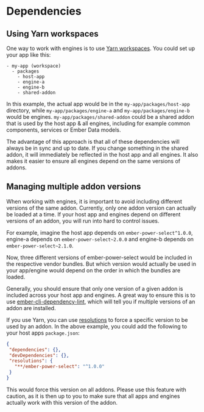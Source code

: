 # Dependencies

## Using Yarn workspaces

One way to work with engines is to use [Yarn workspaces](https://yarnpkg.com/lang/en/docs/workspaces). You could set up your app like this:

```
- my-app (workspace)
  - packages
    - host-app
    - engine-a
    - engine-b
    - shared-addon
```

In this example, the actual app would be in the `my-app/packages/host-app` directory, while `my-app/packages/engine-a` and `my-app/packages/engine-b` would be engines. `my-app/packages/shared-addon` could be a shared addon that is used by the host app & all engines, including for example common components, services or Ember Data models.

The advantage of this approach is that all of these dependencies will always be in sync and up to date. If you change something in the shared addon, it will immediately be reflected in the host app and all engines. It also makes it easier to ensure all engines depend on the same versions of addons.

## Managing multiple addon versions

When working with engines, it is important to avoid including different versions of the same addon. Currently, only one addon version can actually be loaded at a time. If your host app and engines depend on different versions of an addon, you will run into hard to control issues.

 For example, imagine the host app depends on `ember-power-select^1.0.0`, engine-a depends on `ember-power-select~2.0.0` and engine-b depends on `ember-power-select~2.1.0`.

 Now, three different versions of ember-power-select would be included in the respective vendor bundles. But which version would actually be used in your app/engine would depend on the order in which the bundles are loaded.

 Generally, you should ensure that only one version of a given addon is included across your host app and engines. A  great way to ensure this is to use [ember-cli-dependency-lint](https://github.com/salsify/ember-cli-dependency-lint), which will tell you if multiple versions of an addon are installed.

 If you use Yarn, you can use [resolutions](https://yarnpkg.com/lang/en/docs/selective-version-resolutions/) to force a specific version to be used by an addon. In the above example, you could add the following to your host apps `package.json`:

 ```json
{
  "dependencies": {},
  "devDependencies": {},
  "resolutions": {
    "**/ember-power-select": "^1.0.0"
  }
}
```

This would force this version on all addons. Please use this feature with caution, as it is then up to you to make sure that all apps and engines actually work with this version of the addon.
